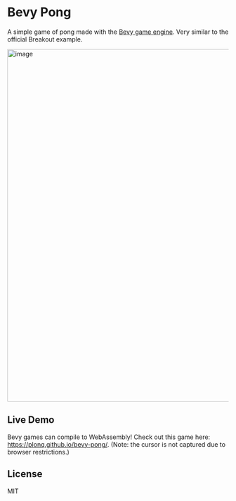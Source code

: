 Bevy Pong
=========

A simple game of pong made with the [Bevy game engine](https://bevyengine.org/). Very similar to the official
Breakout example.

<img width="800" alt="image" src="https://user-images.githubusercontent.com/7709415/166092122-fa9dc442-3f1e-4af7-8d03-c4eddc725c2b.png">

## Live Demo

Bevy games can compile to WebAssembly! Check out this game here: https://plonq.github.io/bevy-pong/. (Note: the cursor
is not captured due to browser restrictions.)

## License

MIT
